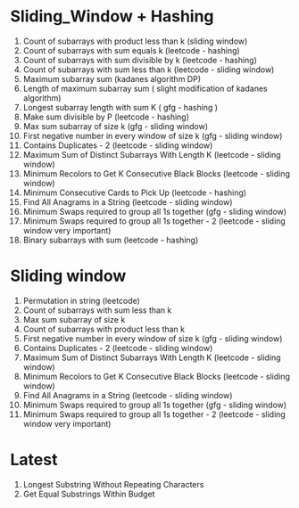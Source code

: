 # Sliding_Window + Hashing
1) Count of subarrays with product less than k (sliding window)
2) Count of subarrays with sum equals k (leetcode - hashing)
3) Count of subarrays with sum divisible by k (leetcode - hashing)
4) Count of subarrays with sum less than k (leetcode - sliding window)
5) Maximum subarray sum (kadanes algorithm DP)
6) Length of maximum subarray sum ( slight modification of kadanes algorithm)
7) Longest subarray length with sum K ( gfg - hashing )
8) Make sum divisible by P (leetcode - hashing)
9) Max sum subarray of size k (gfg - sliding window)
10) First negative number in every window of size k (gfg - sliding window)
11) Contains Duplicates - 2 (leetcode - sliding window)
12) Maximum Sum of Distinct Subarrays With Length K (leetcode - sliding window)
13) Minimum Recolors to Get K Consecutive Black Blocks (leetcode - sliding window)
14) Minimum Consecutive Cards to Pick Up (leetcode - hashing)
15) Find All Anagrams in a String (leetcode - sliding window)
16) Minimum Swaps required to group all 1s together (gfg - sliding window)
17) Minimum Swaps required to group all 1s together - 2 (leetcode - sliding window very important)
18) Binary subarrays with sum (leetcode - hashing)



# Sliding window
1) Permutation in string (leetcode)
2) Count of subarrays with sum less than k 
3) Max sum subarray of size k 
4) Count of subarrays with product less than k 
5) First negative number in every window of size k (gfg - sliding window)
6) Contains Duplicates - 2 (leetcode - sliding window)
7) Maximum Sum of Distinct Subarrays With Length K (leetcode - sliding window)
8) Minimum Recolors to Get K Consecutive Black Blocks (leetcode - sliding window)
9) Find All Anagrams in a String (leetcode - sliding window)
10) Minimum Swaps required to group all 1s together (gfg - sliding window)
11) Minimum Swaps required to group all 1s together - 2 (leetcode - sliding window very important)

# Latest
1) Longest Substring Without Repeating Characters
2) Get Equal Substrings Within Budget

